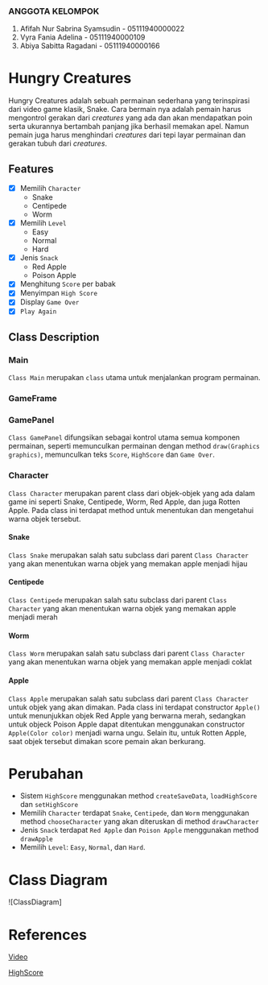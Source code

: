 ### ANGGOTA KELOMPOK
1. Afifah Nur Sabrina Syamsudin - 05111940000022
2. Vyra Fania Adelina - 05111940000109
3. Abiya Sabitta Ragadani - 05111940000166

# Hungry Creatures
Hungry Creatures adalah sebuah permainan sederhana yang terinspirasi dari video game klasik, Snake. Cara bermain nya adalah pemain harus mengontrol gerakan dari _creatures_ yang ada dan akan mendapatkan poin serta ukurannya bertambah panjang  jika berhasil memakan apel. Namun pemain juga harus menghindari _creatures_ dari tepi layar permainan dan gerakan tubuh dari _creatures_.

## Features
- [x] Memilih `Character`
  - Snake
  - Centipede
  - Worm
- [x] Memilih `Level`
  - Easy
  - Normal
  - Hard
- [x] Jenis `Snack`
  - Red Apple
  - Poison Apple
- [x] Menghitung `Score` per babak
- [x] Menyimpan `High Score`
- [x] Display `Game Over`
- [x] `Play Again`

## Class Description

### Main
`Class Main` merupakan `class` utama untuk menjalankan program permainan.

### GameFrame

### GamePanel
`Class GamePanel` difungsikan sebagai kontrol utama semua komponen permainan, seperti memunculkan permainan dengan method `draw(Graphics graphics)`, memunculkan teks `Score`, `HighScore` dan `Game Over`.

### Character
`Class Character` merupakan parent class dari objek-objek yang ada dalam game ini seperti Snake, Centipede, Worm, Red Apple, dan juga Rotten Apple. Pada class ini terdapat method untuk menentukan dan mengetahui warna objek tersebut.

#### Snake
`Class Snake` merupakan salah satu subclass dari parent `Class Character` yang akan menentukan warna objek yang memakan apple menjadi hijau

#### Centipede
`Class Centipede` merupakan salah satu subclass dari parent `Class Character` yang akan menentukan warna objek yang memakan apple menjadi merah

#### Worm
`Class Worm` merupakan salah satu subclass dari parent `Class Character` yang akan menentukan warna objek yang memakan apple menjadi coklat

#### Apple
`Class Apple` merupakan salah satu subclass dari parent `Class Character` untuk objek yang akan dimakan. Pada class ini terdapat constructor `Apple()` untuk menunjukkan objek Red Apple yang berwarna merah, sedangkan untuk objeck Poison Apple dapat ditentukan menggunakan constructor `Apple(Color color)` menjadi warna ungu. Selain itu, untuk Rotten Apple, saat objek tersebut dimakan score pemain akan berkurang.

# Perubahan
- Sistem `HighScore` menggunakan method
```createSaveData```, ```loadHighScore``` dan ```setHighScore```
- Memilih `Character` terdapat `Snake`, `Centipede`, dan `Worm` menggunakan method ```chooseCharacter``` yang akan diteruskan di method ```drawCharacter```
- Jenis `Snack` terdapat `Red Apple` dan `Poison Apple` menggunakan method `drawApple`
- Memilih `Level`: `Easy`, `Normal`, dan `Hard`.

# Class Diagram
![ClassDiagram]

# References
[Video](https://www.youtube.com/watch?v=bI6e6qjJ8JQ)

[HighScore](https://www.youtube.com/watch?v=qVDi7tk-P-g)
